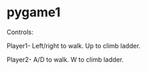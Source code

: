 # pygame1

Controls:

Player1- Left/right to walk. Up to climb ladder.

Player2- A/D to walk. W to climb ladder.
